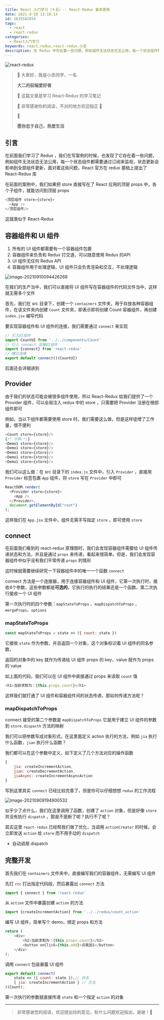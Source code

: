 ```yaml
---
title: React 入门学习（十五）-- React-Redux 基本使用
date: 2021-9-10 13:18:14
id: 1635582854
tags:
  - react
  - react-redux
categories:
  - React入门学习
keywords: react,redux,react-redux,小丞
description: 在 Redux 中存在着一些问题，例如组件无法状态无法公用，每一个状态组件都需要通过订阅来监视，状态更新会影响到全部组件更新，react-redux 可以帮助我们解决这个问题
---
```


![react-redux](https://ljcimg.oss-cn-beijing.aliyuncs.com/img/react-redux.gif)

> 📢 大家好，我是小丞同学，一名<div color=#2e86de>**大二的前端爱好者**</div>
>
> 📢 这篇文章是学习 React-Redux 的学习笔记
>
> 📢 非常感谢你的阅读，不对的地方欢迎指正 🙏
>
> 📢 <div color=#f368e0>**愿你忠于自己，热爱生活**</div>

## 引言

在前面我们学习了 Redux ，我们在写案例的时候，也发现了它存在着一些问题，例如组件无法状态无法公用，每一个状态组件都需要通过订阅来监视，状态更新会影响到全部组件更新，面对着这些问题，React 官方在 redux 基础上提出了 React-Redux 库

在前面的案例中，我们如果把 store 直接写在了 React 应用的顶层 props 中，各个子组件，就能访问到顶层 props

```js
<顶层组件 store={store}>
  <App />
</顶层组件/>
```

这就类似于 React-Redux

## 容器组件和 UI 组件

1. 所有的 UI 组件都需要有一个容器组件包裹
2. 容器组件来负责和 Redux 打交道，可以随意使用 Redux 的API
3. UI 组件无任何 Redux API
4. 容器组件用于处理逻辑，UI 组件只会负责渲染和交互，不处理逻辑

![image-20210910094426268](https://ljcimg.oss-cn-beijing.aliyuncs.com/img/image-20210910094426268.png)

在我们的生产当中，我们可以直接将 UI 组件写在容器组件的代码文件当中，这样就无需多个文件

首先，我们在 src 目录下，创建一个 `containers` 文件夹，用于存放各种容器组件，在该文件夹内创建 `Count` 文件夹，即表示即将创建 Count 容器组件，再创建 `index.jsx` 编写代码

要实现容器组件和 UI 组件的连接，我们需要通过 `connect` 来实现

```js
// 引入UI组件
import CountUI from '../../components/Count'
// 引入 connect 连接UI组件
import {connect} from 'react-redux'
// 建立连接
export default connect()(CountUI)
```

后面还会详细讲到

## Provider

由于我们的状态可能会被很多组件使用，所以 React-Redux 给我们提供了一个 Provider 组件，可以全局注入 redux 中的 store ，只需要把 Provider 注册在根部组件即可

例如，当以下组件都需要使用 store 时，我们需要这么做，但是这样徒增了工作量，很不便利

```js
<Count store={store}/>
{/* 示例 */}
<Demo1 store={store}/>
<Demo1 store={store}/>
<Demo1 store={store}/>
<Demo1 store={store}/>
<Demo1 store={store}/>
```

我们可以这么做：在 src 目录下的 `index.js` 文件中，引入 `Provider` ，直接用 `Provider` 标签包裹 `App` 组件，将 `store` 写在 `Provider` 中即可

```js
ReactDOM.render(
  <Provider store={store}>
    <App />
  </Provider>,
  document.getElementById("root")
);
```

这样我们在 `App.jsx` 文件中，组件无需手写指定 `store` ，即可使用 `store` 

## connect

在前面我们看到的 react-redux 原理图时，我们会发现容器组件需要给 UI 组件传递状态和方法，并且是通过 `props` 来传递，看起来很简单。但是，我们会发现容器组件中似乎没有我们平常传递 `props` 的情形

这时候就需要继续研究一下容器组件中的唯一一个函数 `connect` 

connect 方法是一个连接器，用于连接容器组件和 UI 组件，它第一次执行时，接收4个参数，这些参数都是**可选的**，它执行的执行的结果还是一个函数，第二次执行接收一个 UI 组件

第一次执行时的四个参数：`mapStateToProps` 、`mapDispatchToProps` 、`mergeProps`、`options`

### mapStateToProps 

```js
const mapStateToProps = state => ({ count: state })
```

它接收  `state` 作为参数，并且返回一个对象，这个对象标识着 UI 组件的同名参数，

返回的对象中的 key 就作为传递给 UI 组件 props 的 key，value 就作为 props 的 value

如上面的代码，我们可以在 UI 组件中直接通过 props 来读取 `count` 值

```js
<h1>当前求和为：{this.props.count}</h1>
```

这样我们就打通了 UI 组件和容器组件间的状态传递，那如何传递方法呢？

### mapDispatchToProps

connect 接受的第二个参数是 `mapDispatchToProps` 它是用于建立 UI 组件的参数到 `store.dispacth` 方法的映射

我们可以把参数写成对象形式，在这里面定义 action 执行的方法，例如 `jia` 执行什么函数，`jian` 执行什么函数？

我们都可以在这个参数中定义，如下定义了几个方法对应的操作函数

```js
{
    jia: createIncrementAction,
    jian: createDecrementAction,
    jiaAsync: createIncrementAsyncAction
}
```

写到这里其实 `connect` 已经比较完善了，但是你可以仔细想想 `redux` 的工作流程

![image-20210909194900532](https://ljcimg.oss-cn-beijing.aliyuncs.com/img/image-20210909194900532.png)

似乎少了点什么，我们在这里调用了函数，创建了 `action` 对象，但是好像 `store` 并没有执行 `dispatch` ，那是不是断了呢？执行不了呢？

其实这里 `react-redux` 已经帮我们做了优化，当调用 `actionCreator` 的时候，会立即发送 `action` 给 `store` 而不用手动的 `dispatch`

- 自动调用 dispatch

## 完整开发

首先我们在 `containers` 文件夹中，直接编写我们的容器组件，无需编写 UI 组件

先打 `rcc` 打出指定代码段，然后暴露出 `connect` 方法

```js
import { connect } from 'react-redux'
```

从 `action` 文件中暴露创建 `action` 的方法

```js
import {createIncrementAction} from '../../redux/count_action'
```

编写 UI 组件，简单写个 demo，绑定 props 和方法

```js
return (
    <div>
        <h2>当前求和为：{this.props.count}</h2>
        <button onClick={this.add}>点我加1</button>
    </div>
);
```

 调用 `connect` 包装暴露 UI 组件

```js
export default connect(
    state => ({ count: state }),// 状态
    { jia: createIncrementAction } // 方法
)(Count);
```

第一次执行的参数就直接传递 `state` 和一个指定 `action` 的对象

---

> 非常感谢您的阅读，欢迎提出你的意见，有什么问题欢迎指出，谢谢！🎈

